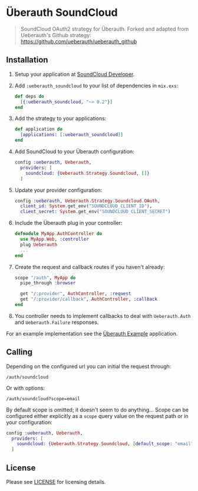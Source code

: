 # Überauth SoundCloud

> SoundCloud OAuth2 strategy for Überauth.
> Forked and adapted from Ueberauth's Github strategy: https://github.com/ueberauth/ueberauth_github

## Installation

1. Setup your application at [SoundCloud Developer](https://developer.soundcloud.com).

1. Add `:ueberauth_soundcloud` to your list of dependencies in `mix.exs`:

    ```elixir
    def deps do
      [{:ueberauth_soundcloud, "~> 0.2"}]
    end
    ```

1. Add the strategy to your applications:

    ```elixir
    def application do
      [applications: [:ueberauth_soundcloud]]
    end
    ```

1. Add SoundCloud to your Überauth configuration:

    ```elixir
    config :ueberauth, Ueberauth,
      providers: [
        soundcloud: {Ueberauth.Strategy.Soundcloud, []}
      ]
    ```

1.  Update your provider configuration:

    ```elixir
    config :ueberauth, Ueberauth.Strategy.Soundcloud.OAuth,
      client_id: System.get_env("SOUNDCLOUD_CLIENT_ID"),
      client_secret: System.get_env("SOUNDCLOUD_CLIENT_SECRET")
    ```

1.  Include the Überauth plug in your controller:

    ```elixir
    defmodule MyApp.AuthController do
      use MyApp.Web, :controller
      plug Ueberauth
      ...
    end
    ```

1.  Create the request and callback routes if you haven't already:

    ```elixir
    scope "/auth", MyApp do
      pipe_through :browser

      get "/:provider", AuthController, :request
      get "/:provider/callback", AuthController, :callback
    end
    ```

1. You controller needs to implement callbacks to deal with `Ueberauth.Auth` and `Ueberauth.Failure` responses.

For an example implementation see the [Überauth Example](https://soundcloud.com/ueberauth/ueberauth_example) application.

## Calling

Depending on the configured url you can initial the request through:

    /auth/soundcloud

Or with options:

    /auth/soundcloud?scope=email

By default scope is omitted; it doesn't seem to do anything... Scope can be configured either explicitly as a `scope` query value on the request path or in your configuration:

```elixir
config :ueberauth, Ueberauth,
  providers: [
    soundcloud: {Ueberauth.Strategy.Soundcloud, [default_scope: "email"]}
  ]
```

## License

Please see [LICENSE](https://soundcloud.com/ueberauth/ueberauth_soundcloud/blob/master/LICENSE) for licensing details.
